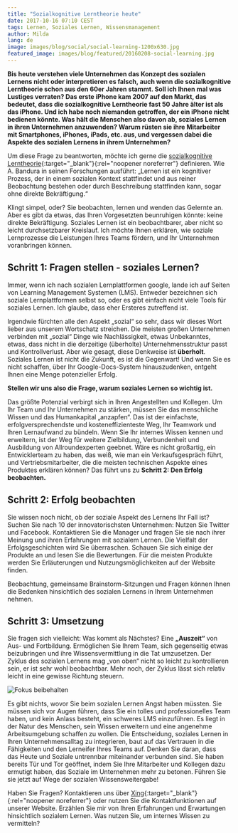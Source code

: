 ```yaml
---
title: "Sozialkognitive Lerntheorie heute"
date: 2017-10-16 07:10 CEST
tags: Lernen, Soziales Lernen, Wissensmanagement
author: Milda
lang: de
image: images/blog/social/social-learning-1200x630.jpg
featured_image: images/blog/featured/20160208-social-learning.jpg
---
```


__Bis heute verstehen viele Unternehmen das Konzept des sozialen Lernens nicht oder interpretieren es falsch, auch wenn die sozialkognitive Lerntheorie schon aus den 60er Jahren stammt. Soll ich Ihnen mal was Lustiges verraten? Das erste iPhone kam 2007 auf den Markt, das bedeutet, dass die sozialkognitive Lerntheorie fast 50 Jahre älter ist als das iPhone. Und ich habe noch niemanden getroffen, der ein iPhone nicht bedienen könnte. Was hält die Menschen also davon ab, soziales Lernen in ihren Unternehmen anzuwenden? Warum rüsten sie ihre Mitarbeiter mit Smartphones, iPhones, iPads, etc. aus, und vergessen dabei die Aspekte des sozialen Lernens in ihrem Unternehmen?__

Um diese Frage zu beantworten, möchte ich gerne die [sozialkognitive Lerntheorie](http://psychology.about.com/od/developmentalpsychology/a/sociallearning.htm){:target="_blank"}{:rel="noopener noreferrer"} definieren. Wie A. Bandura in seinen Forschungen ausführt: „Lernen ist ein kognitiver Prozess, der in einem sozialen Kontext stattfindet und aus reiner Beobachtung bestehen oder durch Beschreibung stattfinden kann, sogar ohne direkte Bekräftigung.“

Klingt simpel, oder? Sie beobachten, lernen und wenden das Gelernte an. Aber es gibt da etwas, das Ihren Vorgesetzten beunruhigen könnte: keine direkte Bekräftigung. Soziales Lernen ist ein beobachtbarer, aber nicht so leicht durchsetzbarer Kreislauf. Ich möchte Ihnen erklären, wie soziale Lernprozesse die Leistungen Ihres Teams fördern, und Ihr Unternehmen voranbringen können.

## Schritt 1: Fragen stellen - soziales Lernen?

Immer, wenn ich nach sozialen Lernplattformen google, lande ich auf Seiten von Learning Management Systemen (LMS). Entweder bezeichnen sich soziale Lernplattformen selbst so, oder es gibt einfach nicht viele Tools für soziales Lernen. Ich glaube, dass eher Ersteres zutreffend ist.

Irgendwie fürchten alle den Aspekt „sozial“ so sehr, dass wir dieses Wort lieber aus unserem Wortschatz streichen. Die meisten großen Unternehmen verbinden mit „sozial“ Dinge wie Nachlässigkeit, etwas Unbekanntes, etwas, dass nicht in die derzeitige (überholte) Unternehmensstruktur passt und Kontrollverlust. Aber wie gesagt, diese Denkweise ist __überholt__. Soziales Lernen ist nicht die Zukunft, es ist die Gegenwart! Und wenn Sie es nicht schaffen, über Ihr Google-Docs-System hinauszudenken, entgeht Ihnen eine Menge potenzieller Erfolg.

__Stellen wir uns also die Frage, warum soziales Lernen so wichtig ist.__

Das größte Potenzial verbirgt sich in Ihren Angestellten und Kollegen. Um Ihr Team und Ihr Unternehmen zu stärken, müssen Sie das menschliche Wissen und das Humankapital „anzapfen“. Das ist der einfachste, erfolgversprechendste und kosteneffizienteste Weg, Ihr Teamwork und Ihren Lernaufwand zu bündeln. Wenn Sie Ihr internes Wissen kennen und erweitern, ist der Weg für weitere Zielbildung, Verbundenheit und Ausbildung von Allroundexperten geebnet. Wäre es nicht großartig, ein Entwicklerteam zu haben, das weiß, wie man ein Verkaufsgespräch führt, und Vertriebsmitarbeiter, die die meisten technischen Aspekte eines Produktes erklären können? Das führt uns zu __Schritt 2: Den Erfolg beobachten.__

## Schritt 2: Erfolg beobachten

Sie wissen noch nicht, ob der soziale Aspekt des Lernens Ihr Fall ist? Suchen Sie nach 10 der innovatorischsten Unternehmen: Nutzen Sie Twitter und Facebook. Kontaktieren Sie die Manager und fragen Sie sie nach ihrer Meinung und ihren Erfahrungen mit sozialem Lernen. Die Vielfalt der Erfolgsgeschichten wird Sie überraschen. Schauen Sie sich einige der Produkte an und lesen Sie die Bewertungen. Für die meisten Produkte werden Sie Erläuterungen und Nutzungsmöglichkeiten auf der Website finden.

Beobachtung, gemeinsame Brainstorm-Sitzungen und Fragen können Ihnen die Bedenken hinsichtlich des sozialen Lernens in Ihrem Unternehmen nehmen.

## Schritt 3: Umsetzung

Sie fragen sich vielleicht: Was kommt als Nächstes? Eine __„Auszeit“__ von Aus- und Fortbildung. Ermöglichen Sie Ihrem Team, sich gegenseitig etwas beizubringen und ihre Wissensvermittlung in die Tat umzusetzen. Der Zyklus des sozialen Lernens mag „von oben“ nicht so leicht zu kontrollieren sein, er ist sehr wohl beobachtbar. Mehr noch, der Zyklus lässt sich relativ leicht in eine gewisse Richtung steuern.

![Fokus beibehalten](/images/blog/en/paths.png)

Es gibt nichts, wovor Sie beim sozialen Lernen Angst haben müssten. Sie müssen sich vor Augen führen, dass Sie ein tolles und professionelles Team haben, und kein Anlass besteht, ein schweres LMS einzuführen. Es liegt in der Natur des Menschen, sein Wissen erweitern und eine angenehme Arbeitsumgebung schaffen zu wollen. Die Entscheidung, soziales Lernen in Ihren Unternehmensalltag zu integrieren, baut auf das Vertrauen in die Fähigkeiten und den Lerneifer Ihres Teams auf. Denken Sie daran, dass das Heute und Soziale untrennbar miteinander verbunden sind. Sie haben bereits Tür und Tor geöffnet, indem Sie Ihre Mitarbeiter und Kollegen dazu ermutigt haben, das Soziale im Unternehmen mehr zu betonen. Führen Sie sie jetzt auf Wege der sozialen Wissensweitergabe!

Haben Sie Fragen? Kontaktieren uns über [Xing](https://www.xing.com/companies/defactosoftware){:target="_blank"}{:rel="noopener noreferrer"} oder nutzen Sie die Kontaktfunktionen auf unserer Website. Erzählen Sie mir von Ihren Erfahrungen und Erwartungen hinsichtlich sozialem Lernen. Was nutzen Sie, um internes Wissen zu vermitteln?
